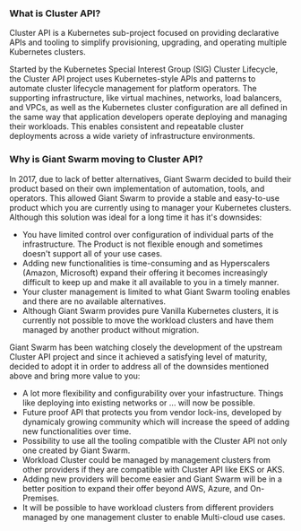 ### What is Cluster API?

Cluster API is a Kubernetes sub-project focused on providing declarative APIs and tooling to simplify provisioning, upgrading, and operating multiple Kubernetes clusters.

Started by the Kubernetes Special Interest Group (SIG) Cluster Lifecycle, the Cluster API project uses Kubernetes-style APIs and patterns to automate cluster lifecycle management for platform operators. The supporting infrastructure, like virtual machines, networks, load balancers, and VPCs, as well as the Kubernetes cluster configuration are all defined in the same way that application developers operate deploying and managing their workloads. This enables consistent and repeatable cluster deployments across a wide variety of infrastructure environments.

### Why is Giant Swarm moving to Cluster API?

In 2017, due to lack of better alternatives, Giant Swarm decided to build their product based on their own implementation of automation, tools, and operators. This allowed Giant Swarm to provide a stable and easy-to-use product which you are currently using to manager your Kubernetes clusters. Although this solution was ideal for a long time it has it's downsides:
- You have limited control over configuration of individual parts of the infrastructure. The Product is not flexible enough and sometimes doesn't support all of your use cases.
- Adding new functionalities is time-consuming and as Hyperscalers (Amazon, Microsoft) expand their offering it becomes increasingly difficult to keep up and make it all available to you in a timely manner.
- Your cluster management is limited to what Giant Swarm tooling enables and there are no available alternatives.
- Although Giant Swarm provides pure Vanilla Kubernetes clusters, it is currently not possible to move the workload clusters and have them managed by another product without migration. 

Giant Swarm has been watching closely the development of the upstream Cluster API project and since it achieved a satisfying level of maturity, decided to adopt it in order to address all of the downsides mentioned above and bring more value to you:
- A lot more flexibility and configurability over your infastructure. Things like deploying into existing networks or ... will now be possible.
- Future proof API that protects you from vendor lock-ins, developed by dynamicaly growing community which will increase the speed of adding new functionalities over time.
- Possibility to use all the tooling compatible with the Cluster API not only one created by Giant Swarm.
- Workload Cluster could be managed by management clusters from other providers if they are compatible with Cluster API like EKS or AKS.
- Adding new providers will become easier and Giant Swarm will be in a better position to expand their offer beyond AWS, Azure, and On-Premises.
- It will be possible to have workload clusters from different providers managed by one management cluster to enable Multi-cloud use cases.



